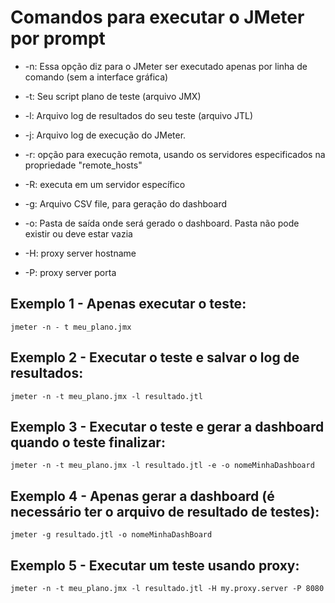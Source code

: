 # Comandos para executar o JMeter por prompt

* -n: Essa opção diz para o JMeter ser executado apenas por linha de comando (sem a interface gráfica)

* -t: Seu script plano de teste (arquivo JMX)

* -l: Arquivo log de resultados do seu teste (arquivo JTL)

* -j: Arquivo log de execução do JMeter.

* -r: opção para execução remota, usando os servidores especificados na propriedade "remote_hosts"

* -R: executa em um servidor específico

* -g: Arquivo CSV file, para geração do dashboard

* -o: Pasta de saída onde será gerado o dashboard. Pasta não pode existir ou deve estar vazia

* -H: proxy server hostname

* -P: proxy server porta



## Exemplo 1 - Apenas executar o teste:

```
jmeter -n - t meu_plano.jmx
```


## Exemplo 2 - Executar o teste e salvar o log de resultados:

```
jmeter -n -t meu_plano.jmx -l resultado.jtl
```


## Exemplo 3 - Executar o teste e gerar a dashboard quando o teste finalizar:

```
jmeter -n -t meu_plano.jmx -l resultado.jtl -e -o nomeMinhaDashboard
```


## Exemplo 4 - Apenas gerar a dashboard (é necessário ter o arquivo de resultado de testes):

```
jmeter -g resultado.jtl -o nomeMinhaDashBoard
```


##  Exemplo 5 - Executar um teste usando proxy:

```
jmeter -n -t meu_plano.jmx -l resultado.jtl -H my.proxy.server -P 8080
```